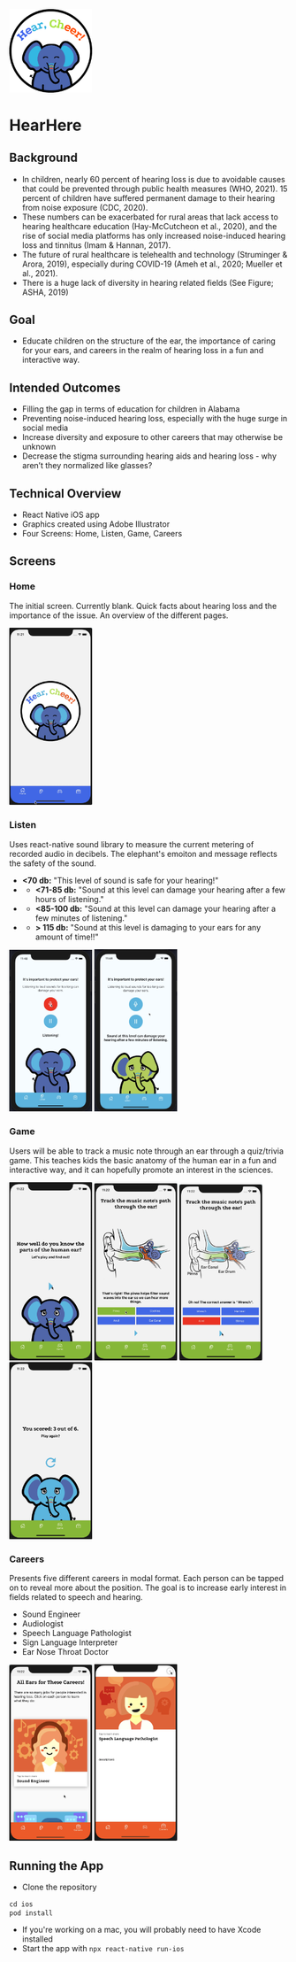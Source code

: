 <img src="ReadMeImages/Logo.png" width=150>

# HearHere 

## Background
* In children, nearly 60 percent of hearing loss is due to avoidable causes that could be prevented through public health measures (WHO, 2021). 15 percent of children have suffered permanent damage to their hearing from noise exposure (CDC, 2020). 
* These numbers can be exacerbated for rural areas that lack access to hearing healthcare education (Hay-McCutcheon et al., 2020), and the rise of social media platforms has only increased noise-induced hearing loss and tinnitus (Imam & Hannan, 2017).
* The future of rural healthcare is telehealth and technology (Struminger & Arora, 2019), especially during COVID-19 (Ameh et al., 2020; Mueller et al., 2021).
* There is a huge lack of diversity in hearing related fields (See Figure; ASHA, 2019)

## Goal
* Educate children on the structure of the ear, the importance of caring for your ears, and careers in the realm of hearing loss in a fun and interactive way.

## Intended Outcomes
* Filling the gap in terms of education for children in Alabama
* Preventing noise-induced hearing loss, especially with the huge surge in social media
* Increase diversity and exposure to other careers that may otherwise be unknown
* Decrease the stigma surrounding hearing aids and hearing loss - why aren’t they normalized like glasses?

## Technical Overview
* React Native iOS app
* Graphics created using Adobe Illustrator
* Four Screens: Home, Listen, Game, Careers

## Screens

### Home
The initial screen. Currently blank. Quick facts about hearing loss and the importance of the issue. An overview of the different pages. 

<img src="ReadMeImages/Home.png" width=150>



### Listen
Uses react-native sound library to measure the current metering of recorded audio in decibels. The elephant's emoiton and message reflects the safety of the sound.
* **<70 db:** "This level of sound is safe for your hearing!"
* * **<71-85 db:** "Sound at this level can damage your hearing after a few hours of listening."
* * **<85-100 db:** "Sound at this level can damage your hearing after a few minutes of listening."
* * **> 115 db:** "Sound at this level is damaging to your ears for any amount of time!!"

<img src="ReadMeImages/Listen1.png" width=150>     <img src="ReadMeImages/Listen2.png" width=150>



### Game
Users will be able to track a music note through an ear through a quiz/trivia game. This teaches kids the basic anatomy of the human ear in a fun and interactive way, and it can hopefully promote an interest in the sciences.

<img src="ReadMeImages/Game4.png" width=150>     <img src="ReadMeImages/Game1.png" width=150>     <img src="ReadMeImages/Game2.png" width=150>     <img src="ReadMeImages/Game3.png" width=150>




### Careers
Presents five different careers in modal format. Each person can be tapped on to reveal more about the position. The goal is to increase early interest in fields related to speech and hearing.
* Sound Engineer
* Audiologist
* Speech Language Pathologist
* Sign Language Interpreter
* Ear Nose Throat Doctor

<img src="ReadMeImages/Careers1.png" width=150>     <img src="ReadMeImages/Careers2.png" width=150>


## Running the App
* Clone the repository
```
cd ios
pod install
```
* If you're working on a mac, you will probably need to have Xcode installed
* Start the app with `npx react-native run-ios`
